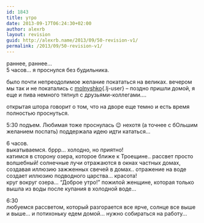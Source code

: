 ```yaml
---
id: 1843
title: утро
date: 2013-09-17T06:24:30+02:00
author: alexrb
layout: revision
guid: http://alexrb.name/2013/09/50-revision-v1/
permalink: /2013/09/50-revision-v1/
---
```

раннее, раннее&#8230;  
5 часов&#8230; я проснулся без будильника.

было почти непреодолимое желание покататься на великах. вечером мы так и не покатались с [molnyshko](http://molnyshko.livejournal.com/){.lj-user} &#8211; поздно пришли домой, я еще и пива немного тяпнул с друзьями-коллегами&#8230;.

открытая штора говорит о том, что на дворе еще темно и есть время полностью проснуться.

5:30 подъем. Любимая тоже проснулась 😉 нехотя (а точнее с бОльшим желанием поспать) поддержала идею идти кататься&#8230;

6 часов.  
выкатываемся. бррр&#8230; холодно, но приятно!  
катимся в сторону озера, которое ближе к Троещине.. рассвет просто волшебный! солнечные лучи отражаются в окнах частных домах, создавая иллюзию зажженных свечей в домах.. отражение на воде создает иллюзию подводного царства&#8230; красота!  
круг вокруг озера&#8230; &#8220;Доброе утро!&#8221; пожилой женщине, которая только вышла из воды после купания в холодной воде&#8230;

6:30  
любуемся рассветом, который разгорается все ярче, солнце все выше и выше&#8230; и потихоньку едем домой&#8230; нужно собираться на работу&#8230;